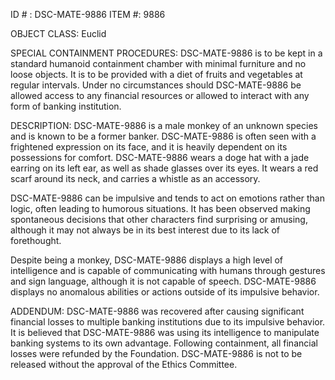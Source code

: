 ID # : DSC-MATE-9886
ITEM #: 9886

OBJECT CLASS: Euclid

SPECIAL CONTAINMENT PROCEDURES: DSC-MATE-9886 is to be kept in a standard humanoid containment chamber with minimal furniture and no loose objects. It is to be provided with a diet of fruits and vegetables at regular intervals. Under no circumstances should DSC-MATE-9886 be allowed access to any financial resources or allowed to interact with any form of banking institution.

DESCRIPTION: DSC-MATE-9886 is a male monkey of an unknown species and is known to be a former banker. DSC-MATE-9886 is often seen with a frightened expression on its face, and it is heavily dependent on its possessions for comfort. DSC-MATE-9886 wears a doge hat with a jade earring on its left ear, as well as shade glasses over its eyes. It wears a red scarf around its neck, and carries a whistle as an accessory.

DSC-MATE-9886 can be impulsive and tends to act on emotions rather than logic, often leading to humorous situations. It has been observed making spontaneous decisions that other characters find surprising or amusing, although it may not always be in its best interest due to its lack of forethought.

Despite being a monkey, DSC-MATE-9886 displays a high level of intelligence and is capable of communicating with humans through gestures and sign language, although it is not capable of speech. DSC-MATE-9886 displays no anomalous abilities or actions outside of its impulsive behavior.

ADDENDUM: DSC-MATE-9886 was recovered after causing significant financial losses to multiple banking institutions due to its impulsive behavior. It is believed that DSC-MATE-9886 was using its intelligence to manipulate banking systems to its own advantage. Following containment, all financial losses were refunded by the Foundation. DSC-MATE-9886 is not to be released without the approval of the Ethics Committee.